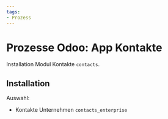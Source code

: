 ```yaml
---
tags:
- Prozess
---
```

# Prozesse Odoo: App Kontakte
Installation Modul Kontakte `contacts`.

## Installation

Auswahl:
* Kontakte Unternehmen `contacts_enterprise`
